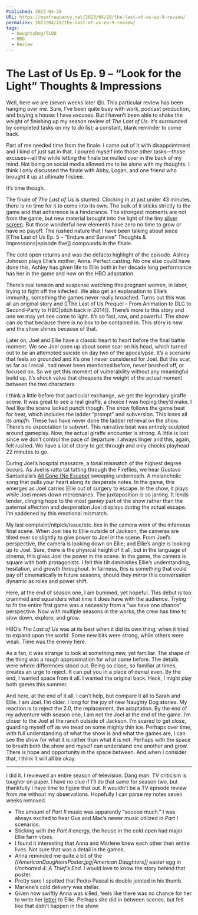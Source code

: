 ```yaml
---
Published: 2023-04-28
URL: https://maxfrequency.net/2023/04/28/the-last-of-us-ep-9-review/
permalink: 2023/04/28/the-last-of-us-ep-9-review/
tags:
  - NaughtyDog/TLOU
  - HBO
  - Review
---
```

# The Last of Us Ep. 9 – “Look for the Light” Thoughts & Impressions

Well, here we are (seven weeks later 😅). This particular review has been hanging over me. Sure, I’ve been quite busy with work, podcast production, and buying a house: I have excuses. But I haven’t been able to shake the weight of finishing up my season review of *The Last of Us*. It’s surrounded by completed tasks on my to do list; a constant, blank reminder to come back.

Part of me needed time from the finale. I came out of it with disappointment and I kind of just sat in that. I poured myself into those other tasks—those excuses—all the while letting the finale be mulled over in the back of my mind. Not being on social media allowed me to be alone with my thoughts. I think I only discussed the finale with Abby, Logan, and one friend who brought it up at ultimate frisbee.

It’s time though.

The finale of *The Last of Us* is stunted. Clocking in at just under 43 minutes, there is no time for it to come into its own. The bulk of it sticks strictly to the game and that adherence is a hinderance. The strongest moments are not from the game, but new material brought into the light of the tiny [silver screen](https://youtube.com/watch?v=KiEeIxZJ9x0&t=32). But those wonderful new elements have zero no time to grow or have no payoff. The rushed nature that I have been talking about since [[The Last of Us Ep. 5 – “Endure and Survive” Thoughts & Impressions|episode five]] compounds in the finale.

The cold open returns and was the defacto highlight of the episode. Ashley Johnson plays Ellie’s mother, Anna. Perfect casting. No one else could have done this. Ashley has given life to Ellie both in her decade long performance has her in the game and now on the HBO adaptation.

There’s real tension and suspense watching this pregnant women, in labor, trying to fight off the infected. We also get an explanation to Ellie’s immunity, something the games never really broached. Turns out this was all an original story and [[The Last of Us Prequel – From Animation to DLC to Second-Party to HBO|pitch back in 2014]]. There’s more to this story and one we may yet see come to light. It’s so fast, raw, and powerful. The show can do that because there is no box to be contained in. This story is new and the show shines because of that.

Later on, Joel and Ellie have a classic heart to heart before the final battle moment. We see Joel open up about some scar on his head, which turned out to be an attempted suicide on day two of the apocalypse. It’s a scenario that feels so grounded and it’s one I never considered for Joel. But this scar, as far as I recall, had never been mentioned before, never brushed off, or focused on. So we get this moment of vulnerability without any meaningful build up. It’s shock value that cheapens the weight of the actual moment between the two characters.

I think a little before that particular exchange, we get the legendary giraffe scene. It was great to see a real giraffe, a choice I was hoping they’d make. I feel like the scene lacked punch though. The show follows the game beat for beat, which includes the ladder “prompt” and subversion. This loses all its *umpfh*. These two have never done the ladder retrieval on the show. There’s no expectation to subvert. This narrative beat was entirely sculpted around gameplay. Now, the actual giraffe encounter is strong. A little is lost since we don’t control the pace of departure. I always linger and this, again, felt rushed. We have a lot of story to get through and only checks playhead 22 minutes to go.

During Joel’s hospital massacre, a tonal mismatch of the highest degree occurs. As Joel is ratta tat tatting through the Fireflies, we hear Gustavo Santaolalla’s [All Gone (No Escape)](https://music.apple.com/us/album/all-gone-no-escape/655118434?i=655119119) sweeping underneath. A melancholic song that pulls your heart along its desperate notes. In the game, this emerges as Joel carries Ellie out of surgery to escape. In the show, it plays while Joel mows down mercenaries. The juxtaposition is so jarring. It lends tender, clinging hope to the most gamey part of the show rather than the paternal affection and desperation Joel displays during the actual escape. I’m saddened by this emotional mismatch.

My last complaint/nitpick/issue/etc. lies in the camera work of the infamous final scene. When Joel lies to Ellie outside of Jackson, the cameras are tilted ever so slightly to give power to Joel in the scene. From Joel’s perspective, the camera is looking down on Ellie; and Ellie’s angle is looking up to Joel. Sure, there is the physical height of it all, but in the language of cinema, this gives Joel the power in the scene. In the game, the camera is square with both protagonists. I felt this tilt diminishes Ellie’s understanding, hesitation, and growth throughout. In fairness, this is something that could pay off cinematically in future seasons, should they mirror this conversation dynamic as roles and power shift.

Here, at the end of season one, I am bummed, yet hopeful. This debut is too crammed and squanders what time it does have with the audience. Trying to fit the entire first game was a necessity from a “we have one chance” perspective. Now with multiple seasons in the works, the crew has time to slow down, explore, and grow.

HBO’s *The Last of Us* was at its best when it did its own thing; when it tried to expand upon the world. Some new bits were strong, while others were weak. Time was the enemy here.

As a fan, it was strange to look at something new, yet familiar. The shape of the thing was a rough approximation for what came before. The details were where differences stood out. Being so close, so familiar at times, creates an urge to reject. It can put you in a place of denial even. By the end, I wanted space from it all. I wanted the original back. Heck, I might play both games this summer.

And here, at the end of it all, I can’t help, but compare it all to Sarah and Ellie. I am Joel. I’m older. I long for the joy of new Naughty Dog stories. My reaction is to reject the 2.0, the replacement, the adaptation. By the end of my adventure with season one, I am not the Joel at the end of the game. I’m closer to the Joel at the ranch outside of Jackson. I’m scared to get close, guarding myself off as we tread on some mighty thin ice. Perhaps over time, with full understanding of what the show is and what the games are, I can see the show for what it is rather than what it is not. Perhaps with the space to breath both the show and myself can understand one another and grow. There is hope and opportunity in the space between. And when I consider that, I think it will all be okay.

---

I did it. I reviewed an entire season of television. Dang man. TV criticism is tougher on paper. I have no clue if I’ll do that same for season two, but thankfully I have time to figure that out. It wouldn’t be a TV episode review from me without my observations. Hopefully I can parse my notes seven weeks removed.

- The amount of *Part II* music was apparently “sooooo much.” I was always excited to hear Gus and Mac’s newer music utilized in *Part I* scenarios.
- Sticking with the *Part II* energy, the house in the cold open had major Ellie farm vibes.
- I found it interesting that Anna and Marlene knew each other their entire lives. Not sure that was a detail in the games.
- Anna reminded me quite a bit of the *[[AmericanDaughtersPoster.jpg|American Daughters]]* easter egg in *Uncharted 4: A Thief’s End*. I would love to know the story behind that poster.
- Pretty sure I spotted that Pedro Pascal is double jointed in his thumb.
- Marlene’s cold delivery was stellar.
- Given how swiftly Anna was killed, feels like there was no chance for her to write her [letter](https://thelastofus.fandom.com/wiki/Note_from_mom) to Ellie. Perhaps she did in between scenes, but felt like that didn’t happen in the show.